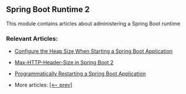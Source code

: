 ## Spring Boot Runtime 2

This module contains articles about administering a Spring Boot runtime

### Relevant Articles:									
 - [Configure the Heap Size When Starting a Spring Boot Application](https://www.baeldung.com/spring-boot-heap-size)
 - [Max-HTTP-Header-Size in Spring Boot 2](https://www.baeldung.com/spring-boot-max-http-header-size)
 - [Programmatically Restarting a Spring Boot Application](https://www.baeldung.com/java-restart-spring-boot-app)

 - More articles: [[<-- prev]](../spring-boot-runtime)
